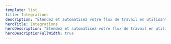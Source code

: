 ```yaml
---
template: list
title: Integrations
description: "Étendez et automatisez votre flux de travail en utilisant des intégrations pour vos outils préférés."
heroTitle: Integrations
heroDescription: "Étendez et automatisez votre flux de travail en utilisant des intégrations pour vos outils préférés."
heroDescriptionFullWidth: true
---
```


